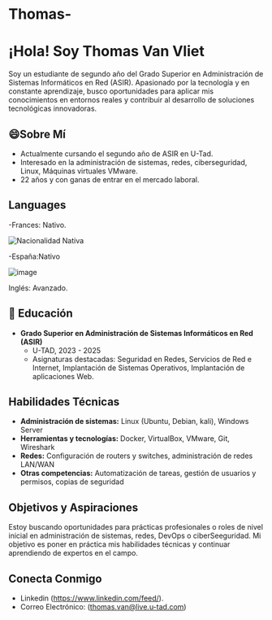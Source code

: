 # Thomas-
# ¡Hola! Soy Thomas Van Vliet

Soy un estudiante de segundo año del Grado Superior en Administración de Sistemas Informáticos en Red (ASIR).
Apasionado por la tecnología y en constante aprendizaje, 
busco oportunidades para aplicar mis conocimientos en entornos reales 
y contribuir al desarrollo de soluciones tecnológicas innovadoras.

## 😄Sobre Mí

-  Actualmente cursando el segundo año de ASIR en U-Tad.
-  Interesado en la administración de sistemas, redes, ciberseguridad, Linux, Máquinas virtuales VMware.
-  22 años y con ganas de entrar en el mercado laboral.

## Languages
 -Frances: Nativo.
 
 ![Nacionalidad Nativa](https://github.com/user-attachments/assets/9ece7c27-cea3-4048-bec1-b9c2b778c7d3)
 
 -España:Nativo
 
 ![image](https://github.com/user-attachments/assets/39458410-b4fc-4942-a640-9ba46b3b0b35)
 
 Inglés: Avanzado.

 


## 🏫 Educación

- **Grado Superior en Administración de Sistemas Informáticos en Red (ASIR)**
  - U-TAD, 2023 - 2025
  - Asignaturas destacadas: Seguridad en Redes, Servicios de Red e Internet, Implantación de Sistemas Operativos, Implantación de aplicaciones Web.  
    
## Habilidades Técnicas
- **Administración de sistemas:** Linux (Ubuntu, Debian, kali), Windows Server
- **Herramientas y tecnologías:** Docker, VirtualBox, VMware, Git, Wireshark
- **Redes:** Configuración de routers y switches, administración de redes LAN/WAN
- **Otras competencias:** Automatización de tareas, gestión de usuarios y permisos, copias de seguridad

##  Objetivos y Aspiraciones

Estoy buscando oportunidades para prácticas profesionales o roles de nivel inicial en administración de sistemas, redes, DevOps o ciberSeeguridad.
Mi objetivo es poner en práctica mis habilidades técnicas y continuar aprendiendo de expertos en el campo.

## Conecta Conmigo

- Linkedin (https://www.linkedin.com/feed/). 
- Correo Electrónico: (thomas.van@live.u-tad.com)

